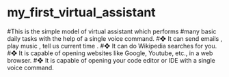 # my_first_virtual_assistant
#This is the simple model of virtual assistant which performs
#many basic daily tasks with the help of a single voice command.
#❖ It can send emails , play music , tell us current time .
#❖ It can do Wikipedia searches for you.
#❖ It is capable of opening websites like Google, Youtube, etc., in a web browser.
#❖ It is capable of opening your code editor or IDE with a single voice command.
